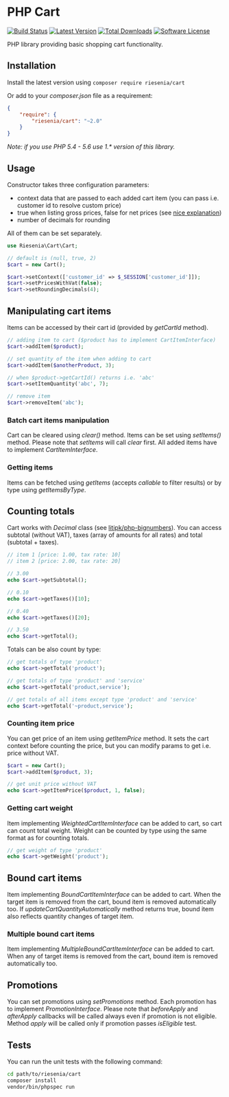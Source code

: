 # PHP Cart

[![Build Status](https://img.shields.io/travis/riesenia/cart/master.svg?style=flat-square)](https://travis-ci.org/riesenia/cart)
[![Latest Version](https://img.shields.io/packagist/v/riesenia/cart.svg?style=flat-square)](https://packagist.org/packages/riesenia/cart)
[![Total Downloads](https://img.shields.io/packagist/dt/riesenia/cart.svg?style=flat-square)](https://packagist.org/packages/riesenia/cart)
[![Software License](https://img.shields.io/badge/license-MIT-brightgreen.svg?style=flat-square)](LICENSE)

PHP library providing basic shopping cart functionality.

## Installation

Install the latest version using `composer require riesenia/cart`

Or add to your *composer.json* file as a requirement:

```json
{
    "require": {
        "riesenia/cart": "~2.0"
    }
}
```

*Note: if you use PHP 5.4 - 5.6 use 1.\* version of this library.*

## Usage

Constructor takes three configuration parameters:

* context data that are passed to each added cart item (you can pass i.e. customer id to resolve custom price)
* true when listing gross prices, false for net prices (see [nice explanation](http://makandracards.com/makandra/1505-invoices-how-to-properly-round-and-calculate-totals))
* number of decimals for rounding

All of them can be set separately.

```php
use Riesenia\Cart\Cart;

// default is (null, true, 2)
$cart = new Cart();

$cart->setContext(['customer_id' => $_SESSION['customer_id']]);
$cart->setPricesWithVat(false);
$cart->setRoundingDecimals(4);
```

## Manipulating cart items

Items can be accessed by their cart id (provided by *getCartId* method).

```php
// adding item to cart ($product has to implement CartItemInterface)
$cart->addItem($product);

// set quantity of the item when adding to cart
$cart->addItem($anotherProduct, 3);

// when $product->getCartId() returns i.e. 'abc'
$cart->setItemQuantity('abc', 7);

// remove item
$cart->removeItem('abc');
```

### Batch cart items manipulation

Cart can be cleared using *clear()* method. Items can be set using *setItems()* method. Please note that *setItems* will call *clear* first. All added items have to implement *CartItemInterface*.

### Getting items

Items can be fetched using *getItems* (accepts *callable* to filter results) or by type using *getItemsByType*.

## Counting totals

Cart works with *Decimal* class (see [litipk/php-bignumbers](https://github.com/Litipk/php-bignumbers/wiki/Decimal)). You can access subtotal (without VAT), taxes (array of amounts for all rates) and total (subtotal + taxes).

```php
// item 1 [price: 1.00, tax rate: 10]
// item 2 [price: 2.00, tax rate: 20]

// 3.00
echo $cart->getSubtotal();

// 0.10
echo $cart->getTaxes()[10];

// 0.40
echo $cart->getTaxes()[20];

// 3.50
echo $cart->getTotal();
```

Totals can be also count by type:

```php
// get totals of type 'product'
echo $cart->getTotal('product');

// get totals of type 'product' and 'service'
echo $cart->getTotal('product,service');

// get totals of all items except type 'product' and 'service'
echo $cart->getTotal('~product,service');
```

### Counting item price

You can get price of an item using *getItemPrice* method. It sets the cart context before counting the price, but you can modify params to get i.e. price without VAT.

```php
$cart = new Cart();
$cart->addItem($product, 3);

// get unit price without VAT
echo $cart->getItemPrice($product, 1, false);
```

### Getting cart weight

Item implementing *WeightedCartItemInterface* can be added to cart, so cart can count total weight. Weight can be counted by type using the same format as for counting totals.

```php
// get weight of type 'product'
echo $cart->getWeight('product');
```

## Bound cart items

Item implementing *BoundCartItemInterface* can be added to cart. When the target item is removed from the cart, bound item is removed automatically too. If *updateCartQuantityAutomatically* method returns true, bound item also reflects quantity changes of target item.

### Multiple bound cart items

Item implementing *MultipleBoundCartItemInterface* can be added to cart. When any of target items is removed from the cart, bound item is removed automatically too.

## Promotions

You can set promotions using *setPromotions* method. Each promotion has to implement *PromotionInterface*. Please note that *beforeApply* and *afterApply* callbacks will be called always even if promotion is not eligible. Method *apply* will be called only if promotion passes *isEligible* test.

## Tests

You can run the unit tests with the following command:

```bash
cd path/to/riesenia/cart
composer install
vendor/bin/phpspec run
```

